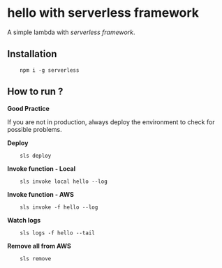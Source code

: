 # hello with serverless framework

A simple lambda with _serverless framework_.

## Installation

```
    npm i -g serverless
```

## How to run ?

**Good Practice**

If you are not in production, always deploy the environment to check for possible problems.

**Deploy**

```
    sls deploy
```

**Invoke function - Local**

```
    sls invoke local hello --log
```

**Invoke function - AWS**

```
    sls invoke -f hello --log
```

**Watch logs**

```
    sls logs -f hello --tail
```

**Remove all from AWS**

```
    sls remove
```
